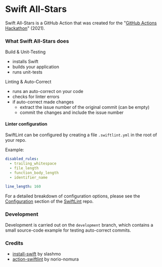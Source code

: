 # Swift All-Stars

Swift All-Stars is a GitHub Action that was created for the
"[GitHub Actions Hackathon](https://dev.to/devteam/join-us-for-the-2021-github-actions-hackathon-on-dev-4hn4)" (2021).

### What Swift All-Stars does

Build & Unit-Testing

- installs Swift
- builds your application
- runs unit-tests

Linting & Auto-Correct

- runs an auto-correct on your code
- checks for linter errors
- if auto-correct made changes
  - extract the issue number of the original commit (can be empty)
  - commit the changes and include the issue number

#### Linter configuration

SwiftLint can be configured by creating a file `.swiftlint.yml` in the
root of your repo.

Example:

```yml
disabled_rules:
  - trailing_whitespace
  - file_length
  - function_body_length
  - identifier_name

line_length: 160
```

For a detailed breakdown of configuration options, please see the
[Configuration](https://github.com/realm/SwiftLint#configuration) section
of the [SwiftLint](https://github.com/realm/SwiftLint) repo.

### Development

Development is carried out on the `development` branch, which contains
a small source-code example for testing auto-correct commits.

### Credits

- [install-swift](https://github.com/slashmo/install-swift) by slashmo
- [action-swiftlint](https://github.com/norio-nomura/action-swiftlint) by norio-nomura

